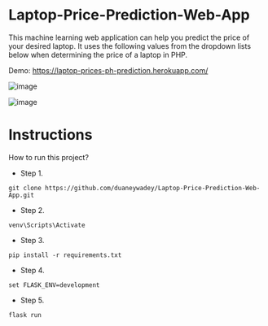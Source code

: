 # Laptop-Price-Prediction-Web-App

This machine learning web application can help you predict the price of your desired laptop. It uses the following values from the dropdown lists below when determining the price of a laptop in PHP.

Demo: https://laptop-prices-ph-prediction.herokuapp.com/

![image](https://user-images.githubusercontent.com/88537860/191413402-9b80b244-c801-4ff3-a71c-8266046fc6f4.png)

![image](https://user-images.githubusercontent.com/88537860/191413449-d07d965f-961c-459d-9aa7-42682b3572c8.png)


# Instructions
How to run this project? 

* Step 1. 
```
git clone https://github.com/duaneywadey/Laptop-Price-Prediction-Web-App.git
```

* Step 2. 
```
venv\Scripts\Activate
```

* Step 3. 
```
pip install -r requirements.txt
```

* Step 4.
```
set FLASK_ENV=development
```

* Step 5.
```
flask run  
```

